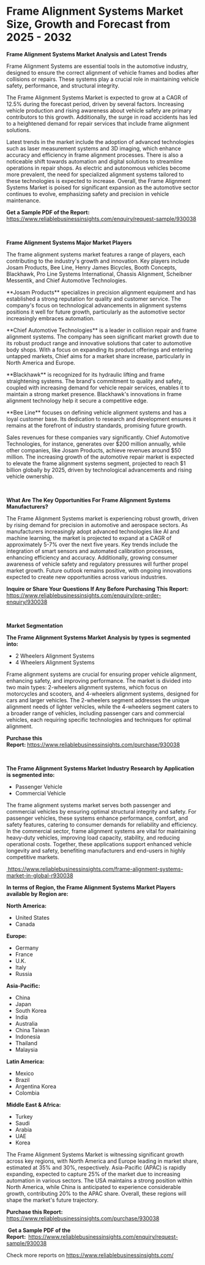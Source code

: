 <p><h1>Frame Alignment Systems Market Size, Growth and Forecast from 2025 - 2032</h1></p><p><strong>Frame Alignment Systems Market Analysis and Latest Trends</strong></p>
<p><p>Frame Alignment Systems are essential tools in the automotive industry, designed to ensure the correct alignment of vehicle frames and bodies after collisions or repairs. These systems play a crucial role in maintaining vehicle safety, performance, and structural integrity.</p><p>The Frame Alignment Systems Market is expected to grow at a CAGR of 12.5% during the forecast period, driven by several factors. Increasing vehicle production and rising awareness about vehicle safety are primary contributors to this growth. Additionally, the surge in road accidents has led to a heightened demand for repair services that include frame alignment solutions.</p><p>Latest trends in the market include the adoption of advanced technologies such as laser measurement systems and 3D imaging, which enhance accuracy and efficiency in frame alignment processes. There is also a noticeable shift towards automation and digital solutions to streamline operations in repair shops. As electric and autonomous vehicles become more prevalent, the need for specialized alignment systems tailored to these technologies is expected to increase. Overall, the Frame Alignment Systems Market is poised for significant expansion as the automotive sector continues to evolve, emphasizing safety and precision in vehicle maintenance.</p></p>
<p><strong>Get a Sample PDF of the Report:&nbsp;</strong> <a href="https://www.reliablebusinessinsights.com/enquiry/request-sample/930038?utm_campaign=3586&utm_medium=2&utm_source=Github&utm_content=ia&utm_term=21032025&utm_id=frame-alignment-systems">https://www.reliablebusinessinsights.com/enquiry/request-sample/930038</a></p>
<p>&nbsp;</p>
<p><strong>Frame Alignment Systems Major Market Players</strong></p>
<p><p>The frame alignment systems market features a range of players, each contributing to the industry's growth and innovation. Key players include Josam Products, Bee Line, Henry James Bicycles, Booth Concepts, Blackhawk, Pro Line Systems International, Chassis Alignment, Scheibner Messentik, and Chief Automotive Technologies.</p><p>**Josam Products** specializes in precision alignment equipment and has established a strong reputation for quality and customer service. The company's focus on technological advancements in alignment systems positions it well for future growth, particularly as the automotive sector increasingly embraces automation.</p><p>**Chief Automotive Technologies** is a leader in collision repair and frame alignment systems. The company has seen significant market growth due to its robust product range and innovative solutions that cater to automotive body shops. With a focus on expanding its product offerings and entering untapped markets, Chief aims for a market share increase, particularly in North America and Europe.</p><p>**Blackhawk** is recognized for its hydraulic lifting and frame straightening systems. The brand's commitment to quality and safety, coupled with increasing demand for vehicle repair services, enables it to maintain a strong market presence. Blackhawk's innovations in frame alignment technology help it secure a competitive edge.</p><p>**Bee Line** focuses on defining vehicle alignment systems and has a loyal customer base. Its dedication to research and development ensures it remains at the forefront of industry standards, promising future growth.</p><p>Sales revenues for these companies vary significantly. Chief Automotive Technologies, for instance, generates over $200 million annually, while other companies, like Josam Products, achieve revenues around $50 million. The increasing growth of the automotive repair market is expected to elevate the frame alignment systems segment, projected to reach $1 billion globally by 2025, driven by technological advancements and rising vehicle ownership.</p></p>
<p>&nbsp;</p>
<p><strong>What Are The Key Opportunities For Frame Alignment Systems Manufacturers?</strong></p>
<p><p>The Frame Alignment Systems market is experiencing robust growth, driven by rising demand for precision in automotive and aerospace sectors. As manufacturers increasingly adopt advanced technologies like AI and machine learning, the market is projected to expand at a CAGR of approximately 5-7% over the next five years. Key trends include the integration of smart sensors and automated calibration processes, enhancing efficiency and accuracy. Additionally, growing consumer awareness of vehicle safety and regulatory pressures will further propel market growth. Future outlook remains positive, with ongoing innovations expected to create new opportunities across various industries.</p></p>
<p><strong>Inquire or Share Your Questions If Any Before Purchasing This Report:</strong> <a href="https://www.reliablebusinessinsights.com/enquiry/pre-order-enquiry/930038?utm_campaign=3586&utm_medium=2&utm_source=Github&utm_content=ia&utm_term=21032025&utm_id=frame-alignment-systems">https://www.reliablebusinessinsights.com/enquiry/pre-order-enquiry/930038</a></p>
<p>&nbsp;</p>
<p><strong>Market Segmentation</strong></p>
<p><strong>The Frame Alignment Systems Market Analysis by types is segmented into:</strong></p>
<p><ul><li>2 Wheelers Alignment Systems</li><li>4 Wheelers Alignment Systems</li></ul></p>
<p><p>Frame alignment systems are crucial for ensuring proper vehicle alignment, enhancing safety, and improving performance. The market is divided into two main types: 2-wheelers alignment systems, which focus on motorcycles and scooters, and 4-wheelers alignment systems, designed for cars and larger vehicles. The 2-wheelers segment addresses the unique alignment needs of lighter vehicles, while the 4-wheelers segment caters to a broader range of vehicles, including passenger cars and commercial vehicles, each requiring specific technologies and techniques for optimal alignment.</p></p>
<p><strong>Purchase this Report:&nbsp;</strong><a href="https://www.reliablebusinessinsights.com/purchase/930038?utm_campaign=3586&utm_medium=2&utm_source=Github&utm_content=ia&utm_term=21032025&utm_id=frame-alignment-systems">https://www.reliablebusinessinsights.com/purchase/930038</a></p>
<p>&nbsp;</p>
<p><strong>The Frame Alignment Systems Market Industry Research by Application is segmented into:</strong></p>
<p><ul><li>Passenger Vehicle</li><li>Commercial Vehicle</li></ul></p>
<p><p>The frame alignment systems market serves both passenger and commercial vehicles by ensuring optimal structural integrity and safety. For passenger vehicles, these systems enhance performance, comfort, and safety features, catering to consumer demands for reliability and efficiency. In the commercial sector, frame alignment systems are vital for maintaining heavy-duty vehicles, improving load capacity, stability, and reducing operational costs. Together, these applications support enhanced vehicle longevity and safety, benefiting manufacturers and end-users in highly competitive markets.</p></p>
<p><a href="https://www.reliablebusinessinsights.com/frame-alignment-systems-market-in-global-r930038?utm_campaign=3586&utm_medium=2&utm_source=Github&utm_content=ia&utm_term=21032025&utm_id=frame-alignment-systems">&nbsp;https://www.reliablebusinessinsights.com/frame-alignment-systems-market-in-global-r930038</a></p>
<p><strong>In terms of Region, the Frame Alignment Systems Market Players available by Region are:</strong></p>
<p>
    <p> <strong> North America: </strong>
        <ul>
            <li>United States</li>
            <li>Canada</li>
        </ul>
        </p> 
    <p> <strong> Europe: </strong>
        <ul>
            <li>Germany</li>
            <li>France</li>
            <li>U.K.</li>
            <li>Italy</li>
            <li>Russia</li>
        </ul>
        </p> 
    <p> <strong> Asia-Pacific: </strong>
        <ul>
            <li>China</li>
            <li>Japan</li>
            <li>South Korea</li>
            <li>India</li>
            <li>Australia</li>
            <li>China Taiwan</li>
            <li>Indonesia</li>
            <li>Thailand</li>
            <li>Malaysia</li>
        </ul>
        </p> 
    <p> <strong> Latin America: </strong>
        <ul>
            <li>Mexico</li>
            <li>Brazil</li>
            <li>Argentina Korea</li>
            <li>Colombia</li>
        </ul>
        </p> 
    <p> <strong> Middle East & Africa: </strong>
        <ul>
            <li>Turkey</li>
            <li>Saudi</li>
            <li>Arabia</li>
            <li>UAE</li>
            <li>Korea</li>
        </ul>
    </p>
    </p>
<p><p>The Frame Alignment Systems Market is witnessing significant growth across key regions, with North America and Europe leading in market share, estimated at 35% and 30%, respectively. Asia-Pacific (APAC) is rapidly expanding, expected to capture 25% of the market due to increasing automation in various sectors. The USA maintains a strong position within North America, while China is anticipated to experience considerable growth, contributing 20% to the APAC share. Overall, these regions will shape the market's future trajectory.</p></p>
<p><strong>Purchase this Report: </strong><a href="https://www.reliablebusinessinsights.com/purchase/930038?utm_campaign=3586&utm_medium=2&utm_source=Github&utm_content=ia&utm_term=21032025&utm_id=frame-alignment-systems">https://www.reliablebusinessinsights.com/purchase/930038</a></p>
<p>&nbsp;<strong>Get a Sample PDF of the Report:&nbsp;&nbsp;</strong><a href="https://www.reliablebusinessinsights.com/enquiry/request-sample/930038?utm_campaign=3586&utm_medium=2&utm_source=Github&utm_content=ia&utm_term=21032025&utm_id=frame-alignment-systems">https://www.reliablebusinessinsights.com/enquiry/request-sample/930038</a></p>
<p><strong></strong></p>
<p>Check more reports on <a href="https://www.reliablebusinessinsights.com/?utm_campaign=3586&utm_medium=2&utm_source=Github&utm_content=ia&utm_term=21032025&utm_id=frame-alignment-systems">https://www.reliablebusinessinsights.com/</a></p>